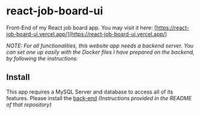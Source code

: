 # react-job-board-ui
Front-End of my React job board app. You may visit it here: [https://react-job-board-ui.vercel.app/](https://react-job-board-ui.vercel.app/) 

*NOTE: For all functionalities, this website app needs a backend server. You can set one up easily with the Docker files I have prepared on the backend, by following the instructions:*

## Install
This app requires a MySQL Server and database to access all of its features. Please install the [back-end](https://github.com/CedricAOUN/react-job-board-backend/tree/main) *(Instructions provided in the README of that repository)*



